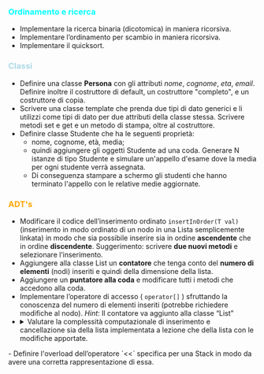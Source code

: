 ### <font color="cyan">Ordinamento e ricerca</font>
- Implementare la ricerca binaria (dicotomica) in maniera ricorsiva.
- Implementare l’ordinamento per scambio in maniera ricorsiva.
- Implementare il quicksort.

### <font color="lightblue">Classi</font>
- Definire una classe **Persona** con gli attributi *nome*, *cognome*, *eta*, *email*. 
    Definire inoltre il costruttore di default, 
    un costruttore "completo", e un costruttore di copia.
- Scrivere una classe template che prenda due tipi di dato generici e li
    utilizzi come tipi di dato per due attributi della classe stessa.
    Scrivere metodi set e get e un metodo di stampa, oltre al costruttore.
- Definire classe Studente che ha le seguenti proprietà:
	- nome, cognome, età, media;
	- quindi aggiungere gli oggetti Studente ad una coda. Generare N istanze di tipo Studente e simulare un'appello d'esame dove la media per ogni studente verrà assegnata.
	- Di conseguenza stampare a schermo gli studenti che hanno terminato l'appello con le relative medie aggiornate.
### <font color="orange">ADT's</font>
- Modificare il codice dell’inserimento ordinato `insertInOrder(T val)`
    (inserimento in modo ordinato di un nodo in una Lista semplicemente linkata)
    in modo che sia possibile inserire sia in ordine **ascendente** 
    che in ordine **discendente**. 
    Suggerimento: scrivere **due nuovi metodi** e selezionare l’inserimento.
- Aggiungere alla classe List un **contatore** che tenga conto del **numero di 
    elementi** (nodi) inseriti e quindi della dimensione della lista.
-  Aggiungere un **puntatore alla coda** e modificare tutti i metodi che accedono alla coda.
- Implementare l’operatore di accesso ( `operator[]` ) sfruttando la conoscenza del
    numero di elementi inseriti (potrebbe richiedere modifiche al nodo).
    *Hint*: Il contatore va aggiunto alla classe “List”
- <details>
  <summary> Valutare la complessità computazionale di inserimento e cancellazione sia
    della lista implementata a lezione che della lista con le modifiche apportate.</summary>
    1. Liste semplici. Se inserisco inserHead() mi costa 1 perchè ho il puntatore alla testa O(1)
    2. Se inserisco in coda `insertTail()` perchè per inserire un nodo a fine lista devo scorrere tutta la lista O(n) dove n è il numero di elemento 
    3. se faccio insert tail con puntatore alla coda, la complessità è sempre O(1) perchè non scorro la lista di n elementi; 
    4. removetail O(n) 
    5. removeTail() con ptr alla coda O(n) perchè comunque devo scorrere la lista visto che non ho Node  prev;*
    6. removeHead → O(1) 
    7. remove(elemento in mezzo alla lista) O(n)

</details>
- Definire l'overload dell’operatore `<<` specifica per una Stack in modo da 
    avere una corretta rappresentazione di essa.



